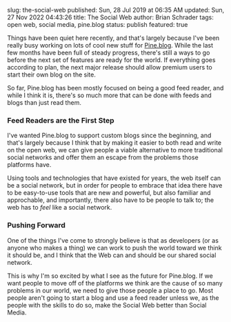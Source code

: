 slug: the-social-web
published: Sun, 28 Jul 2019 at 06:35 AM
updated: Sun, 27 Nov 2022 04:43:26 
title: The Social Web
author: Brian Schrader
tags: open web, social media, pine.blog
status: publish
featured: true

Things have been quiet here recently, and that's largely because I've been really busy working on lots of cool new stuff for [Pine.blog][pine]. While the last few months have been full of steady progress, there's still a ways to go before the next set of features are ready for the world. If everything goes according to plan, the next major release should allow premium users to start their own blog on the site.

So far, Pine.blog has been mostly focused on being a good feed reader, and while I think it is, there's so much more that can be done with feeds and blogs than just read them.

### Feed Readers are the First Step

I've wanted Pine.blog to support custom blogs since the beginning, and that's largely because I think that by making it easier to both read and write on the open web, we can give people a viable alternative to more traditional social networks and offer them an escape from the problems those platforms have.

Using tools and technologies that have existed for years, the web itself can be a social network, but in order for people to embrace that idea there have to be easy-to-use tools that are new and powerful, but also familiar and approchable, and importantly, there also have to be people to talk to; the web has to *feel* like a social network.


### Pushing Forward

One of the things I've come to strongly believe is that as developers (or as anyone who makes a thing) we can work to push the world toward we think it should be, and I think that the Web can and should be our shared social network.

This is why I'm so excited by what I see as the future for Pine.blog. If we want people to move off of the platforms we think are the cause of so many problems in our world, we need to give those people a place to go. Most people aren't going to start a blog and use a feed reader unless we, as the people with the skills to do so, make the Social Web better than Social Media.

[pine]: https://pine.blog/
